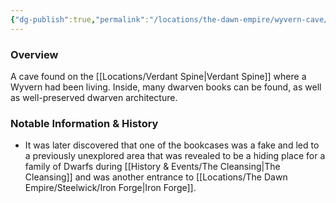 ```yaml
---
{"dg-publish":true,"permalink":"/locations/the-dawn-empire/wyvern-cave/","tags":["Discovered"],"updated":"2025-02-13T18:01:52.035+00:00"}
---
```



### Overview
A cave found on the [[Locations/Verdant Spine\|Verdant Spine]] where a Wyvern had been living. Inside, many dwarven books can be found, as well as well-preserved dwarven architecture. 

### Notable Information & History 
- It was later discovered that one of the bookcases was a fake and led to a previously unexplored area that was revealed to be a hiding place for a family of Dwarfs during [[History & Events/The Cleansing\|The Cleansing]] and was another entrance to [[Locations/The Dawn Empire/Steelwick/Iron Forge\|Iron Forge]].